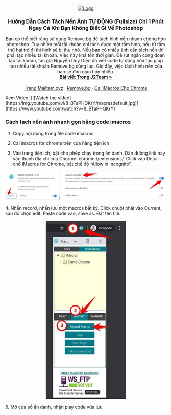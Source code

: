 <!-- PROJECT LOGO -->
<br />
<p align="center">
  <a href="https://github.com/ddien/tach-nen-anh-auto-imacros">
    <img src="https://www.remove.bg/images/remove_image_background.jpg" alt="Logo" width="250" >
  </a>

  <h3 align="center">Hướng Dẫn Cách Tách Nền Ảnh TỰ ĐỘNG (Fullsize) Chỉ 1 Phút Ngay Cả Khi Bạn Không Biết Gì Về Photoshop
</h3>

  <p align="center">
    Bạn có thể biết rằng sử dụng Remove.bg để tách hình nền nhanh chóng hơn photoshop. Tuy nhiên mỗi tài khoản chỉ tách được một tấm hình, nếu từ tấm thứ hai trở đi thì hình sẽ bị thu nhỏ. Nếu bạn có nhiều ảnh cần tách nền thì phải tạo nhiều tài khoản. Việc này khá tốn thời gian. Để rút ngắn công đoạn tạo tài khoản, tác giả Nguyễn Duy Diện đã viết code tự động hóa tạo giúp tạo nhiều tài khoản Remove.bg cùng lúc. Giờ đây, việc tách hình nền của bạn sẽ đơn giản hơn nhiều.
    <br />
    <a href="https://www.facebook.com/1184939841838134/"><strong>Bài viết Trong J2Team »</strong></a>
    <br />
    <br />
    <a href="http://mailtam.xyz">Trang Mailtam.xyz</a>
    ·
    <a href="https://remove.bg">Remove.bg</a>
    ·
    <a href="https://chrome.google.com/webstore/detail/imacros-for-chrome/cplklnmnlbnpmjogncfgfijoopmnlemp?hl=vi">Cài iMacros Cho Chrome</a>
  </p>
  </p>
 Xem Video:
 [![Watch the video](https://img.youtube.com/vi/8_BTaPHQKrY/maxresdefault.jpg)](https://www.youtube.com/watch?v=8_BTaPHQKrY)

 </p>
 
### Cách tách nền ảnh nhanh gọn bằng code imacros

1. Copy nội dung trong file code imacros

2. Cài imacros for chrome trên cửa hàng tiện ích

3. Vào trang tiện ích, bật cho phép chạy trong ẩn danh.
Dán đường link này vào thanh địa chỉ của Chorme: chrome://extensions/. Click vào Detail chỗ iMacros for Chrome, bật chế độ “Allow in incognito”.
  <p align="center">
    <img src="/image/iMacros-for-Chrome.jpg" alt="Logo" width="550" >
</p>
4. Nhấn record, nhấn lưu một macros bất kỳ. Click chuột phải vào Current, sau đó chọn edit. Paste code vào, save as. Đặt tên file.
  <p align="center">
    <img src="/image/record-macro-1.jpg" alt="Logo" width="250" >
</p>
5. Mở cửa sổ ẩn danh, nhận play code vừa lưu

